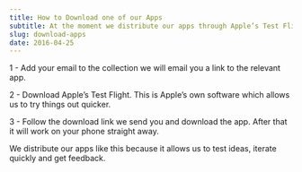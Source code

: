 ```yaml
---
title: How to Download one of our Apps
subtitle: At the moment we distribute our apps through Apple’s Test Flight. Here’s how you get them on your phone. 
slug: download-apps
date: 2016-04-25
---
```


1 - Add your email to the collection we will email you a link to the relevant app.

2 - Download Apple’s Test Flight. This is Apple’s own software which allows us to try things out quicker. 

3 - Follow the download link we send you and download the app. After that it will work on your phone straight away. 

We distribute our apps like this because it allows us to test ideas, iterate quickly and get feedback.

